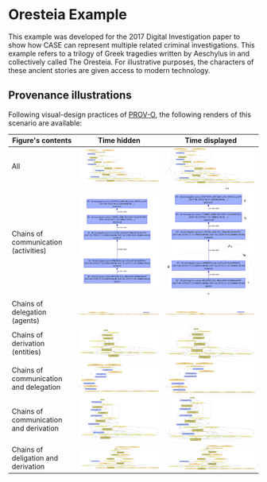 # Oresteia Example

This example was developed for the 2017 Digital Investigation paper to show
how CASE can represent multiple related criminal investigations. This
example refers to a trilogy of Greek tragedies written by Aeschylus in and
collectively called The Oresteia. For illustrative purposes, the characters
of these ancient stories are given access to modern technology.


## Provenance illustrations

Following visual-design practices of [PROV-O](https://www.w3.org/TR/prov-o/), the following renders of this scenario are available:

| Figure's contents | Time hidden | Time displayed |
| --- | --- | --- |
| All | ![figures/Oresteia-prov-all.svg](figures/Oresteia-prov-all.svg) | ![figures/Oresteia-prov-time-all.svg](figures/Oresteia-prov-time-all.svg) |
| Chains of communication (activities) | ![figures/Oresteia-prov-activities.svg](figures/Oresteia-prov-activities.svg) | ![figures/Oresteia-prov-time-activities.svg](figures/Oresteia-prov-time-activities.svg) |
| Chains of delegation (agents) | ![figures/Oresteia-prov-agents.svg](figures/Oresteia-prov-agents.svg) | ![figures/Oresteia-prov-time-agents.svg](figures/Oresteia-prov-time-agents.svg) |
| Chains of derivation (entities) | ![figures/Oresteia-prov-entities.svg](figures/Oresteia-prov-entities.svg) | ![figures/Oresteia-prov-time-entities.svg](figures/Oresteia-prov-time-entities.svg) |
| Chains of communication and delegation | ![figures/Oresteia-prov-activities-agents.svg](figures/Oresteia-prov-activities-agents.svg) | ![figures/Oresteia-prov-time-activities-agents.svg](figures/Oresteia-prov-time-activities-agents.svg) |
| Chains of communication and derivation | ![figures/Oresteia-prov-activities-entities.svg](figures/Oresteia-prov-activities-entities.svg) | ![figures/Oresteia-prov-time-activities-entities.svg](figures/Oresteia-prov-time-activities-entities.svg) |
| Chains of deligation and derivation | ![figures/Oresteia-prov-agents-entities.svg](figures/Oresteia-prov-agents-entities.svg) | ![figures/Oresteia-prov-time-agents-entities.svg](figures/Oresteia-prov-time-agents-entities.svg) |

